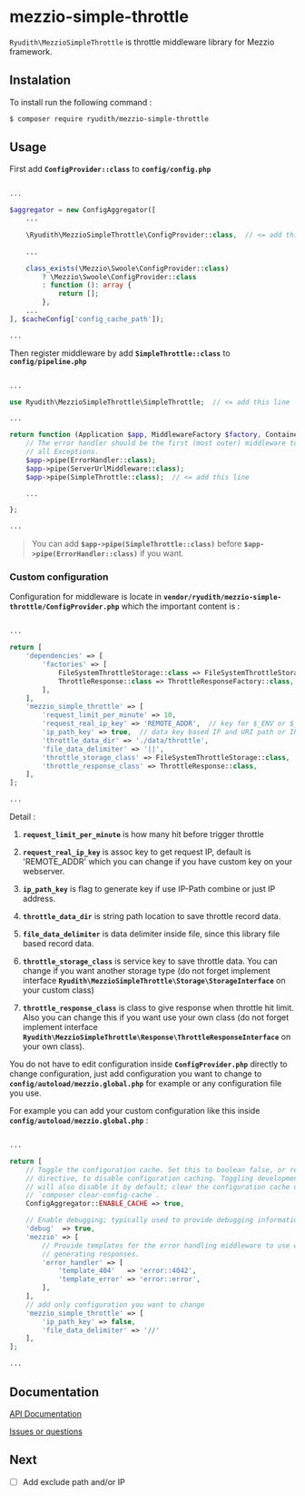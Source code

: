 # **mezzio-simple-throttle**

`Ryudith\MezzioSimpleThrottle` is throttle middleware library for Mezzio framework.

## **Instalation**

To install run the following command :

```bash
$ composer require ryudith/mezzio-simple-throttle
```


## **Usage**

First add **`ConfigProvider::class`** to **`config/config.php`**

```php

...

$aggregator = new ConfigAggregator([
    ...

    \Ryudith\MezzioSimpleThrottle\ConfigProvider::class,  // <= add this line
    
    ...

    class_exists(\Mezzio\Swoole\ConfigProvider::class)
        ? \Mezzio\Swoole\ConfigProvider::class
        : function (): array {
            return [];
        },
    ...
], $cacheConfig['config_cache_path']);

...

```

Then register middleware by add **`SimpleThrottle::class`** to **`config/pipeline.php`**

```php

...

use Ryudith\MezzioSimpleThrottle\SimpleThrottle;  // <= add this line

...

return function (Application $app, MiddlewareFactory $factory, ContainerInterface $container): void {
    // The error handler should be the first (most outer) middleware to catch
    // all Exceptions.
    $app->pipe(ErrorHandler::class);
    $app->pipe(ServerUrlMiddleware::class);
    $app->pipe(SimpleThrottle::class);  // <= add this line

    ...

};

...

```

> You can add **`$app->pipe(SimpleThrottle::class)`** before **`$app->pipe(ErrorHandler::class)`** if you want.


### Custom configuration


Configuration for middleware is locate in **`vendor/ryudith/mezzio-simple-throttle/ConfigProvider.php`** which the important content is :


```php

...

return [
    'dependencies' => [
        'factories' => [
            FileSystemThrottleStorage::class => FileSystemThrottleStorageFactory::class,
            ThrottleResponse::class => ThrottleResponseFactory::class,
        ],
    ],
    'mezzio_simple_throttle' => [
        'request_limit_per_minute' => 10,
        'request_real_ip_key' => 'REMOTE_ADDR',  // key for $_ENV or $_SERVER to get request real ip
        'ip_path_key' => true,  // data key based IP and URI path or IP only data key
        'throttle_data_dir' => './data/throttle',
        'file_data_delimiter' => '||',
        'throttle_storage_class' => FileSystemThrottleStorage::class,
        'throttle_response_class' => ThrottleResponse::class,
    ],
];

...

```

Detail :

1. **`request_limit_per_minute`**
 is how many hit before trigger throttle

2. **`request_real_ip_key`** 
 is assoc key to get request IP, default is 'REMOTE_ADDR' which you can change if you have custom key on your webserver.
 
3. **`ip_path_key`** 
 is flag to generate key if use IP-Path combine or just IP address.

4. **`throttle_data_dir`** 
 is string path location to save throttle record data.

5. **`file_data_delimiter`** 
 is data delimiter inside file, since this library file based record data.

6. **`throttle_storage_class`** 
 is service key to save throttle data. You can change if you want another storage type (do not forget implement interface **`Ryudith\MezzioSimpleThrottle\Storage\StorageInterface`** on your custom class)
 
7. **`throttle_response_class`** 
 is class to give response when throttle hit limit. Also you can change this if you want use your own class (do not forget implement interface **`Ryudith\MezzioSimpleThrottle\Response\ThrottleResponseInterface`** on your own class).

You do not have to edit configuration inside **`ConfigProvider.php`** directly to change configuration, just add configuration you want to change to **`config/autoload/mezzio.global.php`** for example or any configuration file you use.

For example you can add your custom configuration like this inside **`config/autoload/mezzio.global.php`** :

```php

...

return [
    // Toggle the configuration cache. Set this to boolean false, or remove the
    // directive, to disable configuration caching. Toggling development mode
    // will also disable it by default; clear the configuration cache using
    // `composer clear-config-cache`.
    ConfigAggregator::ENABLE_CACHE => true,

    // Enable debugging; typically used to provide debugging information within templates.
    'debug'  => true,
    'mezzio' => [
        // Provide templates for the error handling middleware to use when
        // generating responses.
        'error_handler' => [
            'template_404'   => 'error::4042',
            'template_error' => 'error::error',
        ],
    ],
    // add only configuration you want to change
    'mezzio_simple_throttle' => [
        'ip_path_key' => false,
        'file_data_delimiter' => '//'
    ],
];

...

```


## **Documentation**

[API Documentation](https://github.com/ryudith/mezzio-simple-throttle/tree/master/docs/api/classes)

[Issues or questions](https://github.com/ryudith/mezzio-simple-throttle/issues)


## Next
- [ ] Add exclude path and/or IP